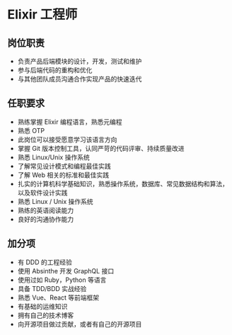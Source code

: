 # Elixir 工程师

## 岗位职责

- 负责产品后端模块的设计，开发，测试和维护
- 参与后端代码的重构和优化
- 与其他团队成员沟通合作实现产品的快速迭代

## 任职要求

- 熟练掌握 Elixir 编程语言，熟悉元编程
- 熟悉 OTP
- 此岗位可以接受愿意学习该语言方向
- 掌握 Git 版本控制工具，认同严苛的代码评审、持续质量改进
- 熟悉 Linux/Unix 操作系统
- 了解常见设计模式和编程最佳实践
- 了解 Web 相关的标准和最佳实践
- 扎实的计算机科学基础知识，熟悉操作系统，数据库、常见数据结构和算法，以及软件设计实践
- 熟悉 Linux / Unix 操作系统
- 熟练的英语阅读能力
- 良好的沟通协作能力

## 加分项

- 有 DDD 的工程经验
- 使用 Absinthe 开发 GraphQL 接口
- 使用过如 Ruby，Python 等语言
- 具备 TDD/BDD 实战经验
- 熟悉 Vue、React 等前端框架
- 有基础的运维知识
- 拥有自己的技术博客
- 向开源项目做过贡献，或者有自己的开源项目
